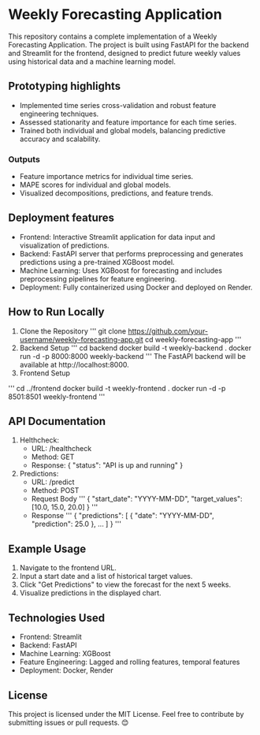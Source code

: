 # Weekly Forecasting Application
This repository contains a complete implementation of a Weekly Forecasting Application. The project is built using FastAPI for the backend and Streamlit for the frontend, designed to predict future weekly values using historical data and a machine learning model.

## Prototyping highlights
- Implemented time series cross-validation and robust feature engineering techniques.
- Assessed stationarity and feature importance for each time series.
- Trained both individual and global models, balancing predictive accuracy and scalability.
### Outputs
- Feature importance metrics for individual time series.
- MAPE scores for individual and global models.
- Visualized decompositions, predictions, and feature trends.

## Deployment features
- Frontend: Interactive Streamlit application for data input and visualization of predictions.
- Backend: FastAPI server that performs preprocessing and generates predictions using a pre-trained XGBoost model.
- Machine Learning: Uses XGBoost for forecasting and includes preprocessing pipelines for feature engineering.
- Deployment: Fully containerized using Docker and deployed on Render.

## How to Run Locally
1. Clone the Repository
'''
git clone https://github.com/your-username/weekly-forecasting-app.git
cd weekly-forecasting-app
'''
2. Backend Setup
'''
cd backend
docker build -t weekly-backend .
docker run -d -p 8000:8000 weekly-backend
'''
  The FastAPI backend will be available at http://localhost:8000.
3. Frontend Setup

'''
cd ../frontend
docker build -t weekly-frontend .
docker run -d -p 8501:8501 weekly-frontend
'''

## API Documentation
1. Helthcheck:
   - URL: /healthcheck
   - Method: GET
   - Response: { "status": "API is up and running" }
2. Predictions:
   - URL: /predict
   - Method: POST
   - Request Body
     '''
     {
     "start_date": "YYYY-MM-DD",
     "target_values": [10.0, 15.0, 20.0]
     }
     '''
   - Response
     '''
     {
       "predictions": [
       { "date": "YYYY-MM-DD", "prediction": 25.0 },
       ...
       ]
     }
     '''

## Example Usage
1. Navigate to the frontend URL.
2. Input a start date and a list of historical target values.
3. Click "Get Predictions" to view the forecast for the next 5 weeks.
4. Visualize predictions in the displayed chart.

## Technologies Used
- Frontend: Streamlit
- Backend: FastAPI
- Machine Learning: XGBoost
- Feature Engineering: Lagged and rolling features, temporal features
- Deployment: Docker, Render

## License
This project is licensed under the MIT License.
Feel free to contribute by submitting issues or pull requests. 😊
